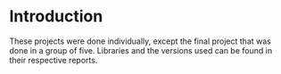 # Introduction
These projects were done individually, except the final project that was done in a group of five. Libraries and the versions used can be found in their respective reports.
